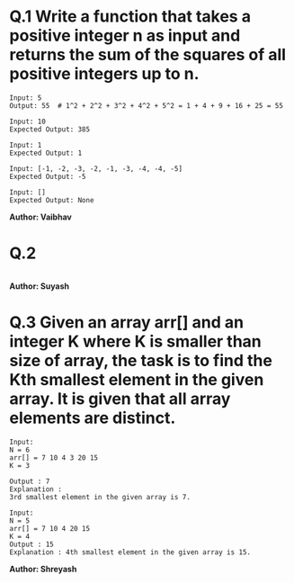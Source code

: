 # Q.1 Write a function that takes a positive integer n as input and returns the sum of the squares of all positive integers up to n.
```
Input: 5
Output: 55  # 1^2 + 2^2 + 3^2 + 4^2 + 5^2 = 1 + 4 + 9 + 16 + 25 = 55

Input: 10
Expected Output: 385

Input: 1
Expected Output: 1

Input: [-1, -2, -3, -2, -1, -3, -4, -4, -5]
Expected Output: -5

Input: []
Expected Output: None
```
**Author: Vaibhav**

# Q.2 

```

```
**Author: Suyash**

# Q.3 Given an array arr[] and an integer K where K is smaller than size of array, the task is to find the Kth smallest element in the given array. It is given that all array elements are distinct.
```
Input:
N = 6
arr[] = 7 10 4 3 20 15
K = 3

Output : 7
Explanation :
3rd smallest element in the given array is 7.

Input:
N = 5
arr[] = 7 10 4 20 15
K = 4
Output : 15
Explanation : 4th smallest element in the given array is 15.
```
**Author: Shreyash**


